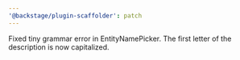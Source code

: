 ```yaml
---
'@backstage/plugin-scaffolder': patch
---
```


Fixed tiny grammar error in EntityNamePicker. The first letter of the description is now capitalized.
